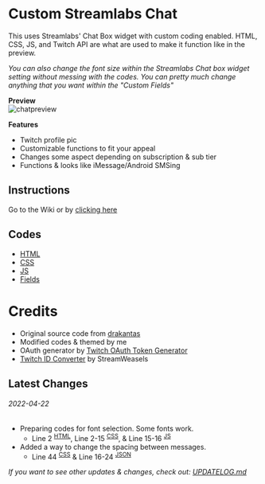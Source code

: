 # Custom Streamlabs Chat
This uses Streamlabs' Chat Box widget with custom coding enabled. HTML, CSS, JS, and Twitch API are what are used to make it function like in the preview. <br />

*You can also change the font size within the Streamlabs Chat box widget setting without messing with the codes. You can pretty much change anything that you want within the "Custom Fields"*

**Preview** <br/>
![chatpreview](https://cdn.discordapp.com/attachments/920180817962090516/961130530689155122/preview-chatbubbleSMS.gif)

**Features**
- Twitch profile pic
- Customizable functions to fit your appeal
- Changes some aspect depending on subscription & sub tier
- Functions & looks like iMessage/Android SMSing

## Instructions
Go to the Wiki or by [clicking here](https://github.com/makakiyoAnju/streamlabs-custom-chat/wiki)

## Codes
- [HTML](code/index.html)
- [CSS](code/style.css)
- [JS](code/functions.js)
- [Fields](code/fields.json)

# Credits 
- Original source code from [drakantas](https://github.com/drakantas)
- Modified codes & themed by me
- OAuth generator by [Twitch OAuth Token Generator](https://twitchapps.com/tokengen/)
- [Twitch ID Converter](https://www.streamweasels.com/tools/convert-twitch-username-to-user-id/) by StreamWeasels

## Latest Changes
###### 2022-04-22
- Preparing codes for font selection. Some fonts work.
  - Line 2 <sup>[HTML](https://github.com/makakiyoAnju/streamlabs-custom-chat/blob/aabaed29496243a7ebe89aa87838256376f03e4d/code/index.html#L2)</sup>, Line 2-15 <sup>[CSS](https://github.com/makakiyoAnju/streamlabs-custom-chat/blob/aabaed29496243a7ebe89aa87838256376f03e4d/code/fields.json#L2)</sup>, & Line 15-16 <sup>[JS](https://github.com/makakiyoAnju/streamlabs-custom-chat/blob/aabaed29496243a7ebe89aa87838256376f03e4d/code/functions.js#L15)</sup>
- Added a way to change the spacing between messages. 
  - Line 44 <sup>[CSS](https://github.com/makakiyoAnju/streamlabs-custom-chat/blob/aabaed29496243a7ebe89aa87838256376f03e4d/code/style.css#L44)</sup> & Line 16-24 <sup>[JSON](https://github.com/makakiyoAnju/streamlabs-custom-chat/blob/aabaed29496243a7ebe89aa87838256376f03e4d/code/fields.json#L16)</sup>

*If you want to see other updates & changes, check out: [UPDATELOG.md](UPDATELOG.md)*
